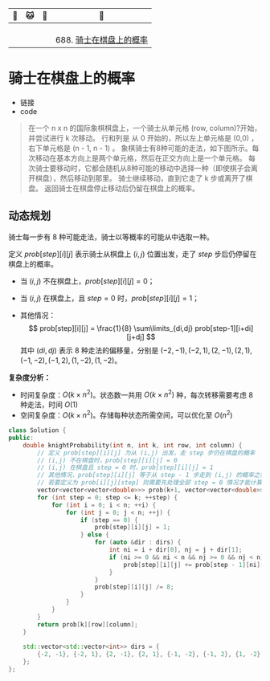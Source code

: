 | :tiger: | :cat: | :dog: | :dragon:                                       |
| ------- | ----- | ----- | ---------------------------------------------- |
|         |       |       |                                                |
|         |       |       |                                                |
|         |       |       |                                                |
|         |       |       | 688. [骑士在棋盘上的概率](#骑士在棋盘上的概率) |



# 骑士在棋盘上的概率

- 链接
- code

>在一个 n x n 的国际象棋棋盘上，一个骑士从单元格 (row, column)?开始，并尝试进行 k 次移动。
>行和列是 从 0 开始的，所以左上单元格是 (0,0) ，右下单元格是 (n - 1, n - 1) 。
>象棋骑士有8种可能的走法，如下图所示。每次移动在基本方向上是两个单元格，然后在正交方向上是一个单元格。
>每次骑士要移动时，它都会随机从8种可能的移动中选择一种（即使棋子会离开棋盘），然后移动到那里。
>骑士继续移动，直到它走了 k 步或离开了棋盘。
>返回骑士在棋盘停止移动后仍留在棋盘上的概率。

## 动态规划

骑士每一步有 8 种可能走法，骑士以等概率的可能从中选取一种。

定义 $prob[step][i][j]$ 表示骑士从棋盘上 $(i,j)$ 位置出发，走了 $step$ 步后仍停留在棋盘上的概率。

- 当 $(i,j)$ 不在棋盘上，$prob[step][i][j] = 0$；

- 当 $(i,j)$ 在棋盘上，且 $step = 0$ 时，$prob[step][i][j] = 1$；

- 其他情况：
  $$
  prob[step][i][j] = \frac{1}{8} \sum\limits_{di,dj} prob[step-1][i+di][j+dj]
  $$
  其中 $(di,dj)$ 表示 8 种走法的偏移量，分别是 $(-2,-1), (-2,1), (2,-1), (2,1), (-1,-2), (-1,2), (1,-2), (1,-2)$。

**复杂度分析：**

- 时间复杂度：$O(k \times n^2)$。状态数一共用 $O(k \times n^2)$ 种，每次转移需要考虑 8 种走法，时间 $O(1)$
- 空间复杂度：$O(k \times n^2)$。存储每种状态所需空间，可以优化至 $O(n^2)$

```c++
class Solution {
public:
    double knightProbability(int n, int k, int row, int column) {
        // 定义 prob[step][i][j] 为从 (i,j) 出发，走 step 步仍在棋盘的概率
        // (i,j) 不在棋盘时，prob[step][i][j] = 0
        // (i,j) 在棋盘且 step = 0 时，prob[step][i][j] = 1
        // 其他情况，prob[step][i][j] 等于从 step - 1 步走到 (i,j) 的概率之和除以 8
        // 若要定义为 prob[i][j][step] 则需要先处理全部 step = 0 情况才能计算后续
        vector<vector<vector<double>>> prob(k+1, vector<vector<double>>(n, vector<double>(n)));
        for (int step = 0; step <= k; ++step) {
            for (int i = 0; i < n; ++i) {
                for (int j = 0; j < n; ++j) {
                    if (step == 0) {
                        prob[step][i][j] = 1;
                    } else {
                        for (auto &dir : dirs) {
                            int ni = i + dir[0], nj = j + dir[1];
                            if (ni >= 0 && ni < n && nj >= 0 && nj < n) {
                                prob[step][i][j] += prob[step - 1][ni][nj];
                            }
                        }
                        prob[step][i][j] /= 8;
                    }
                }
            }
        }
        return prob[k][row][column];
    }
    
    std::vector<std::vector<int>> dirs = {
        {-2, -1}, {-2, 1}, {2, -1}, {2, 1}, {-1, -2}, {-1, 2}, {1, -2}, {1, 2}
    };
};
```



